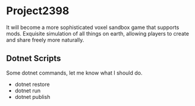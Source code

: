 # Project2398
It will become a more sophisticated voxel sandbox game that supports mods. Exquisite simulation of all things on earth, allowing players to create and share freely more naturally.

## Dotnet Scripts
Some dotnet commands, let me know what I should do.

* dotnet restore
* dotnet run
* dotnet publish